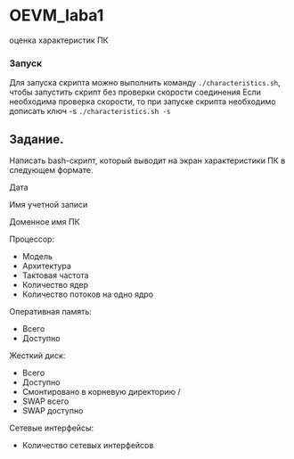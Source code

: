 # OEVM_laba1
оценка характеристик ПК

### Запуск
Для запуска скрипта можно выполнить команду ```./characteristics.sh```, чтобы запустить скрипт без проверки скорости соединения
Если необходима проверка скорости, то при запуске скрипта необходимо дописать ключ -s ```./characteristics.sh -s```

## Задание.
Написать bash-скрипт, который выводит на экран характеристики ПК в
следующем формате.

Дата

Имя учетной записи

Доменное имя ПК

Процессор:
- Модель 
- Архитектура 
- Тактовая частота 
- Количество ядер 
- Количество потоков на одно ядро 

Оперативная память:
- Всего 
- Доступно 

Жесткий диск:
- Всего 
- Доступно 
- Смонтировано в корневую директорию /
- SWAP всего 
- SWAP доступно 

Сетевые интерфейсы:
- Количество сетевых интерфейсов 
